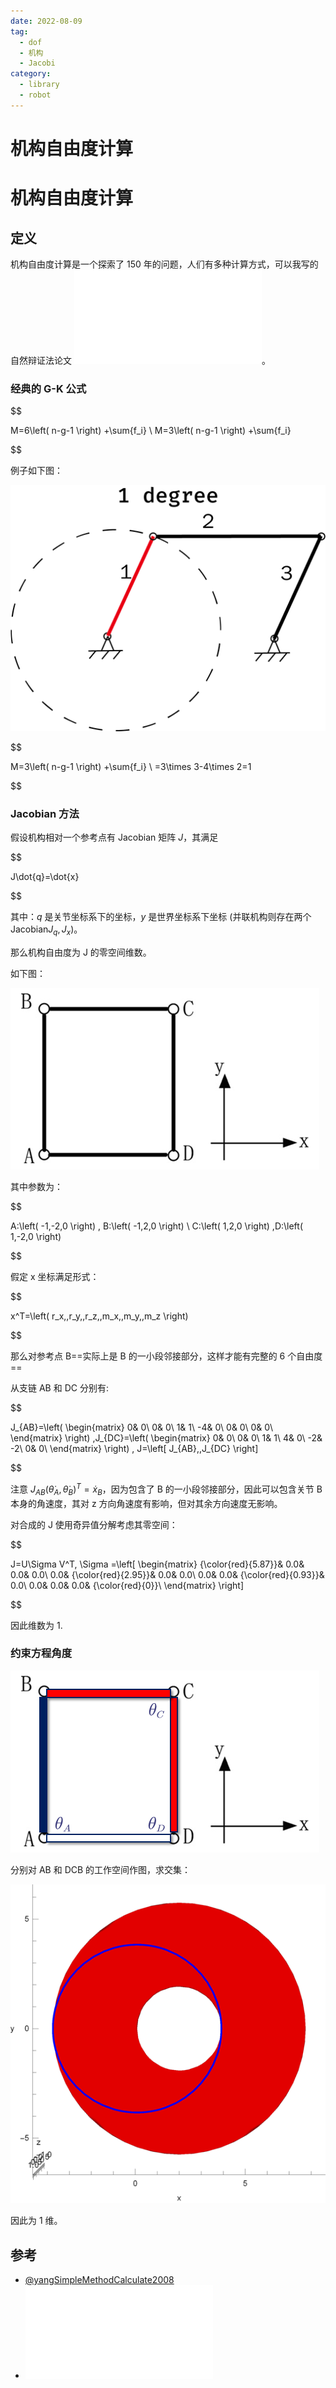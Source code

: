 ```yaml
---
date: 2022-08-09
tag:
  - dof
  - 机构
  - Jacobi
category:
  - library
  - robot
---
```


# 机构自由度计算

# 机构自由度计算


## 定义

机构自由度计算是一个探索了 150 年的问题，人们有多种计算方式，可以我写的自然辩证法论文 ![main](./../tool/tex/assets/TeXSource/main.pdf)。

### 经典的 G-K 公式


$$

M=6\left( n-g-1 \right) +\sum{f_i}
\\
M=3\left( n-g-1 \right) +\sum{f_i}

$$


例子如下图：

![image-20211021205906818](./assets/image-20211021205906818.png)

$$

M=3\left( n-g-1 \right) +\sum{f_i}
\\
=3\times 3-4\times 2=1

$$


### Jacobian 方法

假设机构相对一个参考点有 Jacobian 矩阵 $J$，其满足

$$

J\dot{q}=\dot{x}

$$

其中：$q$ 是关节坐标系下的坐标，$y$ 是世界坐标系下坐标 (并联机构则存在两个 Jacobian$J_q,J_x$)。

那么机构自由度为 J 的零空间维数。

如下图：

![image-20211021210157405](./assets/image-20211021210157405.png)

其中参数为：

$$

A:\left( -1,-2,0 \right) , B:\left( -1,2,0 \right)
\\
C:\left( 1,2,0 \right) ,D:\left( 1,-2,0 \right)

$$

假定 x 坐标满足形式：

$$

x^T=\left( r_x\,\,r_y\,\,r_z\,\,m_x\,\,m_y\,\,m_z \right)

$$

那么对参考点 B==实际上是 B 的一小段邻接部分，这样才能有完整的 6 个自由度==

从支链 AB 和 DC 分别有:

$$

J_{AB}=\left( \begin{matrix}
	0&		0\\
	0&		0\\
	1&		1\\
	-4&		0\\
	0&		0\\
	0&		0\\
\end{matrix} \right) ,J_{DC}=\left( \begin{matrix}
	0&		0\\
	0&		0\\
	1&		1\\
	4&		0\\
	-2&		-2\\
	0&		0\\
\end{matrix} \right) , J=\left[ J_{AB}\,\,J_{DC} \right]

$$

注意 $J_{AB}(\dot\theta_A, \dot\theta_B)^T=\dot x_B$，因为包含了 B 的一小段邻接部分，因此可以包含关节 B 本身的角速度，其对 z 方向角速度有影响，但对其余方向速度无影响。

对合成的 J 使用奇异值分解考虑其零空间：

$$

J=U\Sigma V^T, \Sigma =\left[ \begin{matrix}
	{\color{red}{5.87}}&		0.0&		0.0&		0.0\\
	0.0&		{\color{red}{2.95}}&		0.0&		0.0\\
	0.0&		0.0&		{\color{red}{0.93}}&		0.0\\
	0.0&		0.0&		0.0&		{\color{red}{0}}\\
\end{matrix} \right]

$$

因此维数为 1.

### 约束方程角度

![image-20211021210729969](./assets/image-20211021210729969.png)

分别对 AB 和 DCB 的工作空间作图，求交集：

![image-20211021210752136](./assets/image-20211021210752136.png)

因此为 1 维。

## 参考

- [@yangSimpleMethodCalculate2008](.//)
- ![main](./../tool/tex/assets/TeXSource/main.pdf)
